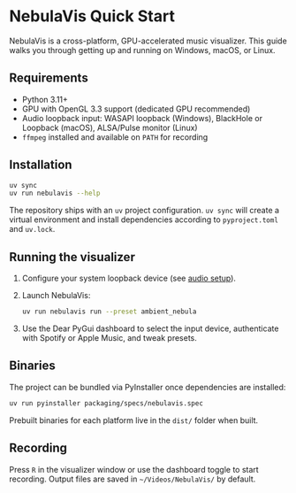# NebulaVis Quick Start

NebulaVis is a cross-platform, GPU-accelerated music visualizer. This guide walks you through getting up and running on Windows, macOS, or Linux.

## Requirements

- Python 3.11+
- GPU with OpenGL 3.3 support (dedicated GPU recommended)
- Audio loopback input: WASAPI loopback (Windows), BlackHole or Loopback (macOS), ALSA/Pulse monitor (Linux)
- `ffmpeg` installed and available on `PATH` for recording

## Installation

```bash
uv sync
uv run nebulavis --help
```

The repository ships with an `uv` project configuration. `uv sync` will create a virtual environment and install dependencies according to `pyproject.toml` and `uv.lock`.

## Running the visualizer

1. Configure your system loopback device (see [audio setup](audio-setup.md)).
2. Launch NebulaVis:

   ```bash
   uv run nebulavis run --preset ambient_nebula
   ```

3. Use the Dear PyGui dashboard to select the input device, authenticate with Spotify or Apple Music, and tweak presets.

## Binaries

The project can be bundled via PyInstaller once dependencies are installed:

```bash
uv run pyinstaller packaging/specs/nebulavis.spec
```

Prebuilt binaries for each platform live in the `dist/` folder when built.

## Recording

Press `R` in the visualizer window or use the dashboard toggle to start recording. Output files are saved in `~/Videos/NebulaVis/` by default.
